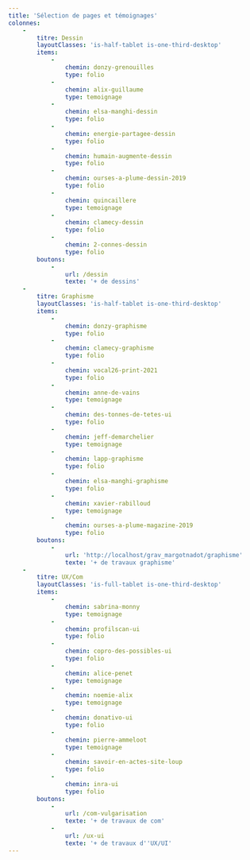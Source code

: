 ```yaml
---
title: 'Sélection de pages et témoignages'
colonnes:
    -
        titre: Dessin
        layoutClasses: 'is-half-tablet is-one-third-desktop'
        items:
            -
                chemin: donzy-grenouilles
                type: folio
            -
                chemin: alix-guillaume
                type: temoignage
            -
                chemin: elsa-manghi-dessin
                type: folio
            -
                chemin: energie-partagee-dessin
                type: folio
            -
                chemin: humain-augmente-dessin
                type: folio
            -
                chemin: ourses-a-plume-dessin-2019
                type: folio
            -
                chemin: quincaillere
                type: temoignage
            -
                chemin: clamecy-dessin
                type: folio
            -
                chemin: 2-connes-dessin
                type: folio
        boutons:
            -
                url: /dessin
                texte: '+ de dessins'
    -
        titre: Graphisme
        layoutClasses: 'is-half-tablet is-one-third-desktop'
        items:
            -
                chemin: donzy-graphisme
                type: folio
            -
                chemin: clamecy-graphisme
                type: folio
            -
                chemin: vocal26-print-2021
                type: folio
            -
                chemin: anne-de-vains
                type: temoignage
            -
                chemin: des-tonnes-de-tetes-ui
                type: folio
            -
                chemin: jeff-demarchelier
                type: temoignage
            -
                chemin: lapp-graphisme
                type: folio
            -
                chemin: elsa-manghi-graphisme
                type: folio
            -
                chemin: xavier-rabilloud
                type: temoignage
            -
                chemin: ourses-a-plume-magazine-2019
                type: folio
        boutons:
            -
                url: 'http://localhost/grav_margotnadot/graphisme'
                texte: '+ de travaux graphisme'
    -
        titre: UX/Com
        layoutClasses: 'is-full-tablet is-one-third-desktop'
        items:
            -
                chemin: sabrina-monny
                type: temoignage
            -
                chemin: profilscan-ui
                type: folio
            -
                chemin: copro-des-possibles-ui
                type: folio
            -
                chemin: alice-penet
                type: temoignage
            -
                chemin: noemie-alix
                type: temoignage
            -
                chemin: donativo-ui
                type: folio
            -
                chemin: pierre-ammeloot
                type: temoignage
            -
                chemin: savoir-en-actes-site-loup
                type: folio
            -
                chemin: inra-ui
                type: folio
        boutons:
            -
                url: /com-vulgarisation
                texte: '+ de travaux de com'
            -
                url: /ux-ui
                texte: '+ de travaux d''UX/UI'
---
```


